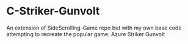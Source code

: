 # C-Striker-Gunvolt
An extension of SideScrolling-Game repo but with my own base code attempting to recreate the popular game: Azure Striker Gunvolt
